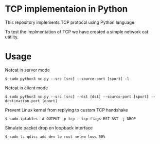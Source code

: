 # TCP implementaion in Python

This repository implements TCP protocol using Python language.

To test the implmentation of TCP we have created a simple network cat utitlity.

# Usage

Netcat in server mode
```
$ sudo python3 nc.py --src [src] --source-port [sport] -l
```

Netcat in client mode

```
$ sudo python3 nc.py --src [src] --dst [dst] --source-port [sport] --destination-port [dport]
```

Prevent Linux kernel from replying to custom TCP handshake
```
$ sudo iptables -A OUTPUT -p tcp --tcp-flags RST RST -j DROP
```

Simulate packet drop on loopback interface
```
$ sudo tc qdisc add dev lo root netem loss 50%
```